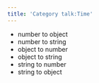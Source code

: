 ```yaml
---
title: 'Category talk:Time'
---
```


- number to object
- number to string
- object to number
- object to string
- string to number
- string to object
